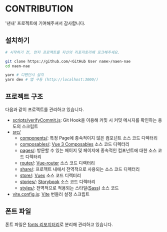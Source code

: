 # CONTRIBUTION

'낸내' 프로젝트에 기여해주셔서 감사합니다.

## 설치하기

```sh
# 시작하기 전, 먼저 프로젝트를 자신의 리포지토리에 포크해주세요.

git clone https://github.com/<GitHub User name>/naen-nae
cd naen-nae

yarn # 디펜던시 설치
yarn dev # 앱 구동 (http://localhost:3000/)
```

## 프로젝트 구조

다음과 같이 프로젝트를 관리하고 있습니다.

- [scripts/verifyCommit.js](./scripts/verifyCommit.js): Git Hook을 이용해 커밋 시 커밋 메시지를 확인하는 용도의 스크립트
- [src/](./src)
  - [components/](./src/components): 특정 Page에 종속적이지 않은 컴포넌트 소스 코드 디렉터리
  - [composables/](./src/composables): [Vue 3 Composables](https://v3.vuejs.org/guide/composition-api-introduction.html#reactive-variables-with-ref) 소스 코드 디렉터리
  - [pages/](./src/pages): 방문할 수 있는 페이지 및 페이지에 종속적인 컴포넌트에 대한 소스 코드 디렉터리
  - [router/](./src/router): [Vue-router](https://next.router.vuejs.org/) 소스 코드 디렉터리
  - [share/](./src/share): 프로젝트 내에서 전역적으로 사용되는 소스 코드 디렉터리
  - [store/](./src/store): [Vuex](https://next.vuex.vuejs.org/) 소스 코드 디렉터리
  - [stories/](./src/stories): [Storybook](https://storybook.js.org/) 소스 코드 디렉터리
  - [styles/](./src/styles): 전역적으로 적용되는 스타일([Sass](https://sass-lang.com/)) 소스 코드
- [vite.config.js](./vite.config.js): [Vite](https://vitejs.dev/) 번들러 설정 스크립트

## 폰트 파일

폰트 파일은 [fonts 리포지터리](https://github.com/naen-nae/fonts)로 분리해 관리하고 있습니다.
